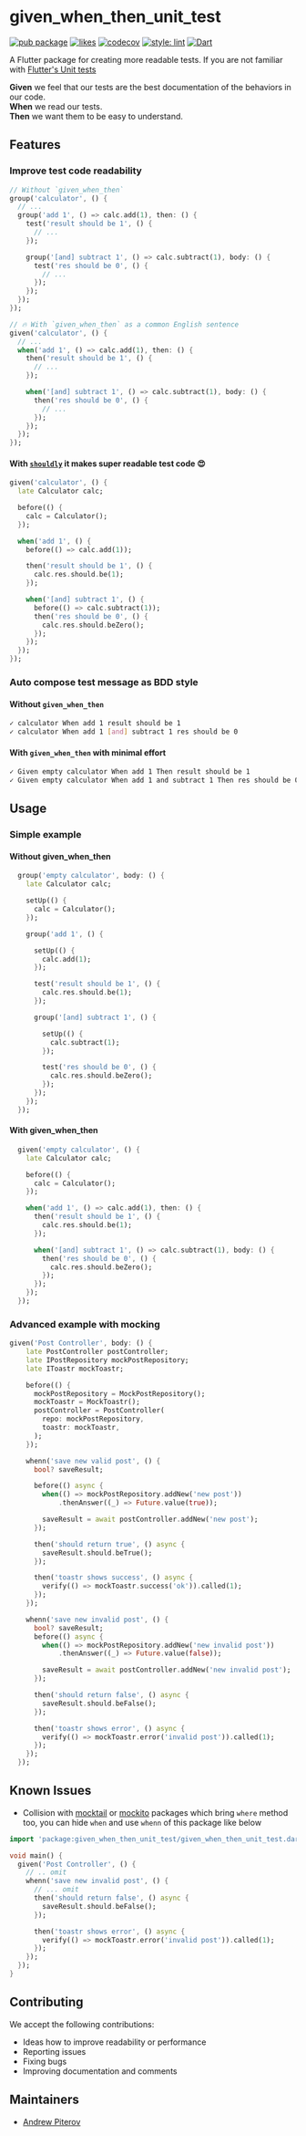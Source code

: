 # given_when_then_unit_test

[![pub package](https://img.shields.io/pub/v/given_when_then_unit_test.svg?label=given_when_then_unit_test&color=blue)](https://pub.dev/packages/given_when_then_unit_test)
[![likes](https://badges.bar/given_when_then_unit_test/likes)](https://pub.dev/packages/given_when_then_unit_test/score)
[![codecov](https://codecov.io/gh/AndrewPiterov/given_when_then_unit_test/branch/main/graph/badge.svg?token=VM9LTJXGQS)](https://codecov.io/gh/AndrewPiterov/given_when_then_unit_test)
[![style: lint](https://img.shields.io/badge/style-lint-4BC0F5.svg)](https://pub.dev/packages/lint)
[![Dart](https://github.com/AndrewPiterov/given_when_then_unit_test/actions/workflows/dart.yml/badge.svg)](https://github.com/AndrewPiterov/given_when_then_unit_test/actions/workflows/dart.yml)

A Flutter package for creating more readable tests. If you are not familiar with [Flutter's Unit tests](https://flutter.dev/docs/cookbook/testing/unit/introduction)

**Given** we feel that our tests are the best documentation of the behaviors in our code.\
**When** we read our tests.\
**Then** we want them to be easy to understand.

## Features

### Improve test code readability

```dart
// Without `given_when_then`
group('calculator', () {
  // ...
  group('add 1', () => calc.add(1), then: () {
    test('result should be 1', () {
      // ...
    });

    group('[and] subtract 1', () => calc.subtract(1), body: () {
      test('res should be 0', () {
        // ...
      });
    });
  });
});

// 🔥 With `given_when_then` as a common English sentence
given('calculator', () {
  // ...
  when('add 1', () => calc.add(1), then: () {
    then('result should be 1', () {
      // ...
    });

    when('[and] subtract 1', () => calc.subtract(1), body: () {
      then('res should be 0', () {
        // ...
      });
    });
  });
});
```

#### With [`shouldly`](https://pub.dev/packages/shouldly) it makes super readable test code 😍

```dart
given('calculator', () {
  late Calculator calc;

  before(() {
    calc = Calculator();
  });

  when('add 1', () {
    before(() => calc.add(1));

    then('result should be 1', () {
      calc.res.should.be(1);
    });

    when('[and] subtract 1', () {
      before(() => calc.subtract(1));
      then('res should be 0', () {
        calc.res.should.beZero();
      });
    });
  });
});
```

### Auto compose test message as BDD style

#### Without `given_when_then`

```bash
✓ calculator When add 1 result should be 1
✓ calculator When add 1 [and] subtract 1 res should be 0
```

#### With `given_when_then` with minimal effort

```bash
✓ Given empty calculator When add 1 Then result should be 1
✓ Given empty calculator When add 1 and subtract 1 Then res should be 0
```

## Usage

### Simple example

#### Without given_when_then

```dart
  group('empty calculator', body: () {
    late Calculator calc;

    setUp(() {
      calc = Calculator();
    });

    group('add 1', () {

      setUp(() {
        calc.add(1);
      });

      test('result should be 1', () {
        calc.res.should.be(1);
      });

      group('[and] subtract 1', () {

        setUp(() {
          calc.subtract(1);
        });

        test('res should be 0', () {
          calc.res.should.beZero();
        });
      });
    });
  });
```

#### With given_when_then

```dart
  given('empty calculator', () {
    late Calculator calc;

    before(() {
      calc = Calculator();
    });

    when('add 1', () => calc.add(1), then: () {
      then('result should be 1', () {
        calc.res.should.be(1);
      });

      when('[and] subtract 1', () => calc.subtract(1), body: () {
        then('res should be 0', () {
          calc.res.should.beZero();
        });
      });
    });
  });
```

### Advanced example with mocking

```dart
given('Post Controller', body: () {
    late PostController postController;
    late IPostRepository mockPostRepository;
    late IToastr mockToastr;

    before(() {
      mockPostRepository = MockPostRepository();
      mockToastr = MockToastr();
      postController = PostController(
        repo: mockPostRepository,
        toastr: mockToastr,
      );
    });

    whenn('save new valid post', () {
      bool? saveResult;

      before(() async {
        when(() => mockPostRepository.addNew('new post'))
            .thenAnswer((_) => Future.value(true));

        saveResult = await postController.addNew('new post');
      });

      then('should return true', () async {
        saveResult.should.beTrue();
      });

      then('toastr shows success', () async {
        verify(() => mockToastr.success('ok')).called(1);
      });
    });

    whenn('save new invalid post', () {
      bool? saveResult;
      before(() async {
        when(() => mockPostRepository.addNew('new invalid post'))
            .thenAnswer((_) => Future.value(false));

        saveResult = await postController.addNew('new invalid post');
      });

      then('should return false', () async {
        saveResult.should.beFalse();
      });

      then('toastr shows error', () async {
        verify(() => mockToastr.error('invalid post')).called(1);
      });
    });
  });
```

## Known Issues

* Collision with [mocktail](https://pub.dev/packages/mocktail) or [mockito](https://pub.dev/packages/mockito) packages which bring `where` method too, you can hide `when` and use `whenn` of this package like below

```dart
import 'package:given_when_then_unit_test/given_when_then_unit_test.dart' hide when;

void main() {
  given('Post Controller', () {
    // .. omit
    whenn('save new invalid post', () {
      // ... omit
      then('should return false', () async {
        saveResult.should.beFalse();
      });

      then('toastr shows error', () async {
        verify(() => mockToastr.error('invalid post')).called(1);
      });
    });
  });
}
```

## Contributing

We accept the following contributions:

* Ideas how to improve readability or performance
* Reporting issues
* Fixing bugs
* Improving documentation and comments

## Maintainers

* [Andrew Piterov](mailto:piterov1990@gmail.com?subject=[GitHub]%20Source%20Dart%20given_when_then_unit_test)
